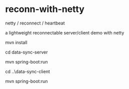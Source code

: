 # reconn-with-netty
netty / reconnect / heartbeat 

a lightweight reconnectable server/client demo with netty


mvn install

cd data-sync-server

mvn spring-boot:run

cd ..\data-sync-client

mvn spring-boot:run


